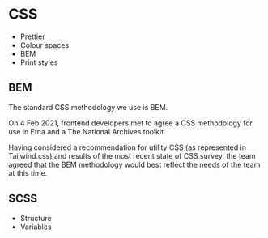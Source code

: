 # CSS

- Prettier
- Colour spaces
- BEM
- Print styles





## BEM

The standard CSS methodology we use is BEM.

On 4 Feb 2021, frontend developers met to agree a CSS methodology for use in Etna and a The National Archives toolkit.

Having considered a recommendation for utility CSS (as represented in Tailwind.css) and results of the most recent state of CSS survey, the team agreed that the BEM methodology would best reflect the needs of the team at this time.

## SCSS

- Structure
- Variables
